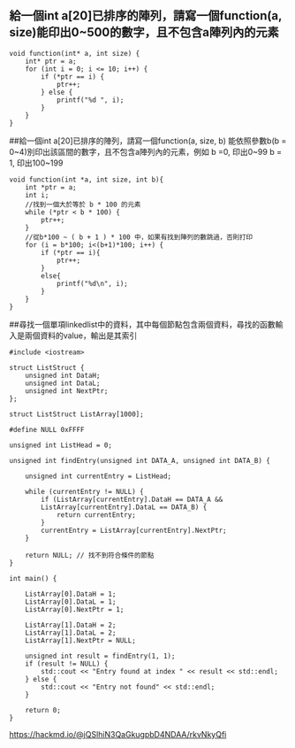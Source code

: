 ## 給一個int a[20]已排序的陣列，請寫一個function(a, size)能印出0~500的數字，且不包含a陣列內的元素

```
void function(int* a, int size) {
    int* ptr = a;
    for (int i = 0; i <= 10; i++) {
        if (*ptr == i) {
            ptr++;
        } else {
            printf("%d ", i);
        }
    }
}
```

##給一個int a[20]已排序的陣列，請寫一個function(a, size, b) 能依照參數b(b = 0~4)別印出該區間的數字，且不包含a陣列內的元素，例如 b =0, 印出0~99 b = 1, 印出100~199 

```
void function(int *a, int size, int b){
    int *ptr = a;
    int i;
    //找到一個大於等於 b * 100 的元素
    while (*ptr < b * 100) {
        ptr++;
    }
    //從b*100 ~ ( b + 1 ) * 100 中，如果有找到陣列的數跳過，否則打印
    for (i = b*100; i<(b+1)*100; i++) {
        if (*ptr == i){
            ptr++;
        }
        else{
            printf("%d\n", i);
        }
    }
}

```

##尋找一個單項linkedlist中的資料，其中每個節點包含兩個資料，尋找的函數輸入是兩個資料的value，輸出是其索引

```
#include <iostream>

struct ListStruct {
    unsigned int DataH;
    unsigned int DataL;
    unsigned int NextPtr;
};

struct ListStruct ListArray[1000];

#define NULL 0xFFFF

unsigned int ListHead = 0;

unsigned int findEntry(unsigned int DATA_A, unsigned int DATA_B) {
    
    unsigned int currentEntry = ListHead;

    while (currentEntry != NULL) {
        if (ListArray[currentEntry].DataH == DATA_A && 
        ListArray[currentEntry].DataL == DATA_B) {
            return currentEntry;
        }
        currentEntry = ListArray[currentEntry].NextPtr;
    }

    return NULL; // 找不到符合條件的節點
}

int main() {

    ListArray[0].DataH = 1;
    ListArray[0].DataL = 1;
    ListArray[0].NextPtr = 1;
    
    ListArray[1].DataH = 2;
    ListArray[1].DataL = 2;
    ListArray[1].NextPtr = NULL;

    unsigned int result = findEntry(1, 1);
    if (result != NULL) {
        std::cout << "Entry found at index " << result << std::endl;
    } else {
        std::cout << "Entry not found" << std::endl;
    }

    return 0;
}
```

https://hackmd.io/@jQSlhiN3QaGkugpbD4NDAA/rkvNkyQfi
